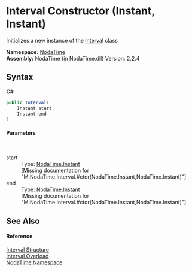 # Interval Constructor (Instant, Instant)
 

Initializes a new instance of the <a href="T_NodaTime_Interval">Interval</a> class

**Namespace:**&nbsp;<a href="N_NodaTime">NodaTime</a><br />**Assembly:**&nbsp;NodaTime (in NodaTime.dll) Version: 2.2.4

## Syntax

**C#**<br />
``` C#
public Interval(
	Instant start,
	Instant end
)
```


#### Parameters
&nbsp;<dl><dt>start</dt><dd>Type: <a href="T_NodaTime_Instant">NodaTime.Instant</a><br />\[Missing <param name="start"/> documentation for "M:NodaTime.Interval.#ctor(NodaTime.Instant,NodaTime.Instant)"\]</dd><dt>end</dt><dd>Type: <a href="T_NodaTime_Instant">NodaTime.Instant</a><br />\[Missing <param name="end"/> documentation for "M:NodaTime.Interval.#ctor(NodaTime.Instant,NodaTime.Instant)"\]</dd></dl>

## See Also


#### Reference
<a href="T_NodaTime_Interval">Interval Structure</a><br /><a href="Overload_NodaTime_Interval__ctor">Interval Overload</a><br /><a href="N_NodaTime">NodaTime Namespace</a><br />